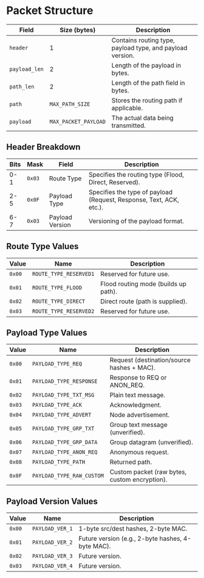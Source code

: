 # Packet Structure

| Field         | Size (bytes)            | Description |
|--------------|------------------------|-------------|
| `header`     | 1                        | Contains routing type, payload type, and payload version. |
| `payload_len` | 2                        | Length of the payload in bytes. |
| `path_len`    | 2                        | Length of the path field in bytes. |
| `path`        | `MAX_PATH_SIZE`          | Stores the routing path if applicable. |
| `payload`     | `MAX_PACKET_PAYLOAD`     | The actual data being transmitted. |

## Header Breakdown

| Bits  | Mask            | Field           | Description |
|-------|---------------|----------------|-------------|
| 0-1   | `0x03`        | Route Type     | Specifies the routing type (Flood, Direct, Reserved). |
| 2-5   | `0x0F`        | Payload Type   | Specifies the type of payload (Request, Response, Text, ACK, etc.). |
| 6-7   | `0x03`        | Payload Version | Versioning of the payload format. |

## Route Type Values

| Value | Name                    | Description |
|--------|-------------------------|-------------|
| `0x00` | `ROUTE_TYPE_RESERVED1` | Reserved for future use. |
| `0x01` | `ROUTE_TYPE_FLOOD`     | Flood routing mode (builds up path). |
| `0x02` | `ROUTE_TYPE_DIRECT`    | Direct route (path is supplied). |
| `0x03` | `ROUTE_TYPE_RESERVED2` | Reserved for future use. |

## Payload Type Values

| Value | Name                    | Description |
|--------|-------------------------|-------------|
| `0x00` | `PAYLOAD_TYPE_REQ`      | Request (destination/source hashes + MAC). |
| `0x01` | `PAYLOAD_TYPE_RESPONSE` | Response to REQ or ANON_REQ. |
| `0x02` | `PAYLOAD_TYPE_TXT_MSG`  | Plain text message. |
| `0x03` | `PAYLOAD_TYPE_ACK`      | Acknowledgment. |
| `0x04` | `PAYLOAD_TYPE_ADVERT`   | Node advertisement. |
| `0x05` | `PAYLOAD_TYPE_GRP_TXT`  | Group text message (unverified). |
| `0x06` | `PAYLOAD_TYPE_GRP_DATA` | Group datagram (unverified). |
| `0x07` | `PAYLOAD_TYPE_ANON_REQ` | Anonymous request. |
| `0x08` | `PAYLOAD_TYPE_PATH`     | Returned path. |
| `0x0F` | `PAYLOAD_TYPE_RAW_CUSTOM` | Custom packet (raw bytes, custom encryption). |

## Payload Version Values

| Value | Name            | Description |
|--------|---------------|-------------|
| `0x00` | `PAYLOAD_VER_1` | 1-byte src/dest hashes, 2-byte MAC. |
| `0x01` | `PAYLOAD_VER_2` | Future version (e.g., 2-byte hashes, 4-byte MAC). |
| `0x02` | `PAYLOAD_VER_3` | Future version. |
| `0x03` | `PAYLOAD_VER_4` | Future version. |
